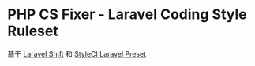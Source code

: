 # PHP CS Fixer - Laravel Coding Style Ruleset

基于 [Laravel Shift](https://gist.github.com/laravel-shift/cab527923ed2a109dda047b97d53c200) 和 [StyleCI Laravel Preset](https://docs.styleci.io/presets#laravel)